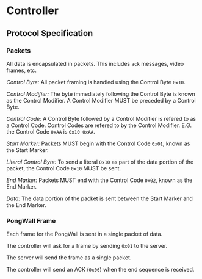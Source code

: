# Controller

## Protocol Specification

### Packets
All data is encapsulated in packets. This includes `ack` messages, video frames, etc.

*Control Byte:* All packet framing is handled using the Control Byte `0x10`.

*Control Modifier:* The byte immediately following the Control Byte is known as the Control Modifier. A Control Modifier MUST be preceded by a Control Byte.

*Control Code:* A Control Byte followed by a Control Modifier is refered to as a Control Code. Control Codes are refered to by the Control Modifier. E.G. the Control Code `0xAA` is `0x10 0xAA`.

*Start Marker:* Packets MUST begin with the Control Code `0x01`, known as the Start Marker.

*Literal Control Byte:* To send a literal `0x10` as part of the data portion of the packet, the Control Code `0x10` MUST be sent.

*End Marker:* Packets MUST end with the Control Code `0x02`, known as the End Marker.

*Data:* The data portion of the packet is sent between the Start Marker and the End Marker.

### PongWall Frame
Each frame for the PongWall is sent in a single packet of data.

The controller will ask for a frame by sending `0x01` to the server.

The server will send the frame as a single packet.

The controller will send an ACK (`0x06`) when the end sequence is received.
